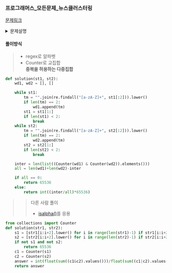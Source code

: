 ### 프로그래머스_모든문제_뉴스클러스터링
[문제링크](https://programmers.co.kr/learn/courses/30/lessons/17677)

<details>
  <summary>문제설명</summary>

  자카드 유사도는 집합 간의 유사도를 검사하는 여러 방법 중의 하나로 알려져 있다.  <br>
  두 집합 A, B 사이의 자카드 유사도 J(A, B)는 두 집합의 교집합 크기를 두 집합의 합집합 크기로 나눈 값으로 정의된다. <br>
  
  예를 들어 집합 A = {1, 2, 3}, 집합 B = {2, 3, 4}라고 할 때,  <br>
  교집합 A ∩ B = {2, 3}, 합집합 A ∪ B = {1, 2, 3, 4}이 되므로,  <br>
  집합 A, B 사이의 자카드 유사도 J(A, B) = 2/4 = 0.5가 된다.  <br>
  집합 A와 집합 B가 모두 공집합일 경우에는 나눗셈이 정의되지 않으니 따로 J(A, B) = 1로 정의한다. <br>
  자카드 유사도는 원소의 중복을 허용하는 다중집합에 대해서 확장할 수 있다.  <br>
  다중집합 A는 원소 “1”을 3개 가지고 있고, 다중집합 B는 원소 “1”을 5개 가지고 있다고 하자.  <br>
  이 다중집합의 교집합 A ∩ B는 원소 “1”을 min(3, 5)인 3개, 합집합 A ∪ B는 원소 “1”을 max(3, 5)인 5개 가지게 된다. <br>
  
  
  
  다중집합 A = {1, 1, 2, 2, 3}, 다중집합 B = {1, 2, 2, 4, 5}라고 하면,  <br>
  교집합 A ∩ B = {1, 2, 2}, 합집합 A ∪ B = {1, 1, 2, 2, 3, 4, 5}가 되므로,  <br>
  자카드 유사도 J(A, B) = 3/7, 약 0.42가 된다. <br>
  
  이를 이용하여 문자열 사이의 유사도를 계산하는데 이용할 수 있다.  <br>
  문자열 “FRANCE”와 “FRENCH”가 주어졌을 때, 이를 두 글자씩 끊어서 다중집합을 만들 수 있다.  <br>
  
  
  각각 {FR, RA, AN, NC, CE}, {FR, RE, EN, NC, CH}가 되며,  <br>
  교집합은 {FR, NC}, 합집합은 {FR, RA, AN, NC, CE, RE, EN, CH}가 되므로,  <br>
  두 문자열 사이의 자카드 유사도 J("FRANCE", "FRENCH") = 2/8 = 0.25가 된다. <br>

  > 입력 형식 <br>
  > - 입력으로는 str1과 str2의 두 문자열이 들어온다. 각 문자열의 길이는 2 이상, 1,000 이하이다. <br>
  > - 입력으로 들어온 문자열은 두 글자씩 끊어서 다중집합의 원소로 만든다. 이때 영문자로 된 글자 쌍만 유효하고,  <br>
      기타 공백이나 숫자, 특수 문자가 들어있는 경우는 그 글자 쌍을 버린다. <br> 
      예를 들어 “ab+”가 입력으로 들어오면, “ab”만 다중집합의 원소로 삼고, “b+”는 버린다.<br> 
  > - 다중집합 원소 사이를 비교할 때, 대문자와 소문자의 차이는 무시한다. <br> 
  > “AB”와 “Ab”, “ab”는 같은 원소로 취급한다. <br>

  > 출력 형식 <br>
  > - 입력으로 들어온 두 문자열의 자카드 유사도를 출력한다.  <br>
  > 유사도 값은 0에서 1 사이의 실수이므로, 이를 다루기 쉽도록 65536을 곱한 후에 소수점 아래를 버리고 정수부만 출력한다. <br>
</details>


#### 풀이방식
> - regex로 알파벳
> - Counter로 교집합<br>
> **중복을 허용하는 다중집합**


```python
def solution(st1, st2):
    wd1, wd2 = [], []

    while st1:
        tm = "".join(re.findall("[a-zA-Z]+", st1[:2])).lower()
        if len(tm) == 2:
            wd1.append(tm)
        st1 = st1[1:]
        if len(st1) < 2:
            break
    while st2:
        tm = "".join(re.findall("[a-zA-Z]+", st2[:2])).lower()
        if len(tm) == 2:
            wd2.append(tm)
        st2 = st2[1:]
        if len(st2) < 2:
            break

    inter = len(list((Counter(wd1) & Counter(wd2)).elements()))
    all = len(wd1)+len(wd2)-inter

    if all == 0:
        return 65536
    else:
        return int((inter/all)*65536)
```


>> 다른 사람 풀이
>> - [isalpha()](https://www.w3schools.com/python/ref_string_isalpha.asp)를 응용
```python
from collections import Counter
def solution(str1, str2):
    s1 = [str1[i:i+2].lower() for i in range(len(str1)-1) if str1[i:i+2].isalpha()]
    s2 = [str2[i:i+2].lower() for i in range(len(str2)-1) if str2[i:i+2].isalpha()]
    if not s1 and not s2:
        return 65536
    c1 = Counter(s1)
    c2 = Counter(s2)
    answer = int(float(sum((c1&c2).values()))/float(sum((c1|c2).values())) * 65536)
    return answer
```
